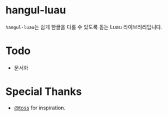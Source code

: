 # hangul-luau
`hangul-luau`는 쉽게 한글을 다룰 수 있도록 돕는 Luau 라이브러리입니다.

# Todo
- 문서화

# Special Thanks
- [@toss](https://github.com/toss) for inspiration.